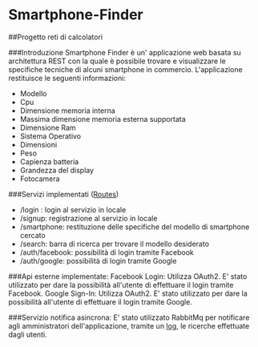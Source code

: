 # Smartphone-Finder

##Progetto reti di calcolatori

###Introduzione
Smartphone Finder è un' applicazione web basata su architettura REST con la quale è possibile trovare e visualizzare le specifiche tecniche di alcuni smartphone in commercio. L'applicazione restituisce le seguenti informazioni:
- Modello
- Cpu
- Dimensione memoria interna
- Massima dimensione memoria esterna supportata
- Dimensione Ram
- Sistema Operativo
- Dimensioni
- Peso
- Capienza batteria
- Grandezza del display
- Fotocamera

###Servizi implementati ([Routes](https://github.com/zeusm9/Smartphone-Finder/blob/master/app/routes.js))
- /login : login al servizio in locale
- /signup: registrazione al servizio in locale
- /smartphone: restituzione delle specifiche del modello di smartphone cercato
- /search: barra di ricerca per trovare il modello desiderato
- /auth/facebook: possibilità di login tramite Facebook
- /auth/google: possibilità di login tramite Google

###Api esterne implementate:
Facebook Login: Utilizza OAuth2. E' stato utilizzato per dare la possibilità all'utente di effettuare il login tramite Facebook.
Google Sign-In: Utilizza OAuth2. E' stato utilizzato per dare la possibilità all'utente di effettuare il login tramite Google.

###Servizio notifica asincrona:
E' stato utilizzato RabbitMq per notificare agli amministratori dell'applicazione, tramite un [log](https://github.com/zeusm9/Smartphone-Finder/tree/master/log), le ricerche effettuate dagli utenti.
